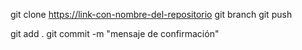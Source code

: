 git clone <https://link-con-nombre-del-repositorio>
git branch <nombre-de-la-rama>
git push <nombre-remoto> <nombre-rama></nombre-rama>

git add . 
git commit -m "mensaje de confirmación"